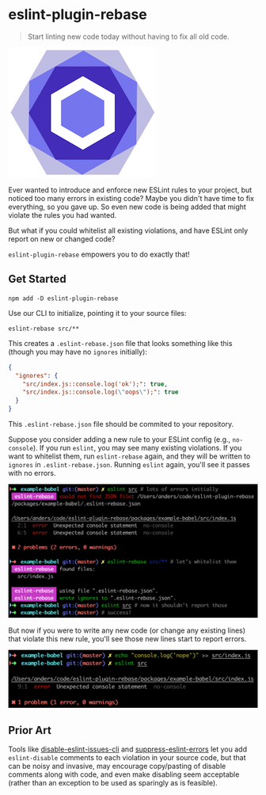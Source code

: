 # eslint-plugin-rebase
> Start linting new code today without having to fix all old code.

![logo](docs/logo-300.png)

Ever wanted to introduce and enforce new ESLint rules to your project, but noticed too many errors in existing code?
Maybe you didn't have time to fix everything, so you gave up.
So even new code is being added that might violate the rules you had wanted.

But what if you could whitelist all existing violations, and have ESLint only report on new or changed code?

`eslint-plugin-rebase` empowers you to do exactly that!

## Get Started

```shell
npm add -D eslint-plugin-rebase
```

Use our CLI to initialize, pointing it to your source files:

```shell
eslint-rebase src/**
```

This creates a `.eslint-rebase.json` file that looks something like this (though you may have no `ignores` initially):

```json
{
  "ignores": {
    "src/index.js::console.log('ok');": true,
    "src/index.js::console.log(\"oops\");": true
  }
}
```

This `.eslint-rebase.json` file should be commited to your repository.

Suppose you consider adding a new rule to your ESLint config (e.g., `no-console`).
If you run `eslint`, you may see many existing violations.
If you want to whitelist them, run `eslint-rebase` again, and they will be written to `ignores` in `.eslint-rebase.json`.
Running `eslint` again, you'll see it passes with no errors.

![](docs/init.png)

But now if you were to write any new code (or change any existing lines) that violate this new rule,
you'll see those new lines start to report errors.

![](docs/new.png)

## Prior Art

Tools like [disable-eslint-issues-cli](https://github.com/akonchady/disable-eslint-issues-cli) and [suppress-eslint-errors](https://github.com/Faithlife/suppress-eslint-errors)
let you add `eslint-disable` comments to each violation in your source code,
but that can be noisy and invasive, may encourage copy/pasting of disable comments along with code,
and even make disabling seem acceptable (rather than an exception to be used as sparingly as is feasible).
